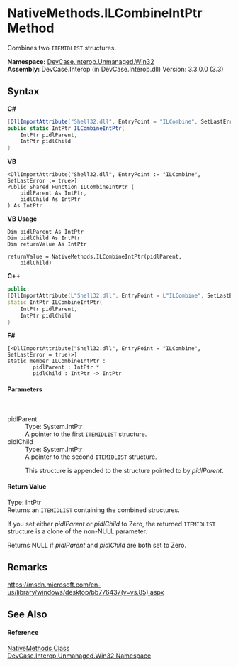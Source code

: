 # NativeMethods.ILCombineIntPtr Method 
 

Combines two `ITEMIDLIST` structures.

**Namespace:**&nbsp;<a href="N_DevCase_Interop_Unmanaged_Win32">DevCase.Interop.Unmanaged.Win32</a><br />**Assembly:**&nbsp;DevCase.Interop (in DevCase.Interop.dll) Version: 3.3.0.0 (3.3)

## Syntax

**C#**<br />
``` C#
[DllImportAttribute("Shell32.dll", EntryPoint = "ILCombine", SetLastError = true)]
public static IntPtr ILCombineIntPtr(
	IntPtr pidlParent,
	IntPtr pidlChild
)
```

**VB**<br />
``` VB
<DllImportAttribute("Shell32.dll", EntryPoint := "ILCombine", SetLastError := true>]
Public Shared Function ILCombineIntPtr ( 
	pidlParent As IntPtr,
	pidlChild As IntPtr
) As IntPtr
```

**VB Usage**<br />
``` VB Usage
Dim pidlParent As IntPtr
Dim pidlChild As IntPtr
Dim returnValue As IntPtr

returnValue = NativeMethods.ILCombineIntPtr(pidlParent, 
	pidlChild)
```

**C++**<br />
``` C++
public:
[DllImportAttribute(L"Shell32.dll", EntryPoint = L"ILCombine", SetLastError = true)]
static IntPtr ILCombineIntPtr(
	IntPtr pidlParent, 
	IntPtr pidlChild
)
```

**F#**<br />
``` F#
[<DllImportAttribute("Shell32.dll", EntryPoint = "ILCombine", SetLastError = true)>]
static member ILCombineIntPtr : 
        pidlParent : IntPtr * 
        pidlChild : IntPtr -> IntPtr 

```


#### Parameters
&nbsp;<dl><dt>pidlParent</dt><dd>Type: System.IntPtr<br />A pointer to the first `ITEMIDLIST` structure.</dd><dt>pidlChild</dt><dd>Type: System.IntPtr<br />A pointer to the second `ITEMIDLIST` structure. 

 This structure is appended to the structure pointed to by *pidlParent*.</dd></dl>

#### Return Value
Type: IntPtr<br />Returns an `ITEMIDLIST` containing the combined structures. 

 If you set either *pidlParent* or *pidlChild* to Zero, the returned `ITEMIDLIST` structure is a clone of the non-NULL parameter. 

 Returns NULL if *pidlParent* and *pidlChild* are both set to Zero.

## Remarks
<a href="https://msdn.microsoft.com/en-us/library/windows/desktop/bb776437(v=vs.85).aspx" target="_blank">https://msdn.microsoft.com/en-us/library/windows/desktop/bb776437(v=vs.85).aspx</a>

## See Also


#### Reference
<a href="T_DevCase_Interop_Unmanaged_Win32_NativeMethods">NativeMethods Class</a><br /><a href="N_DevCase_Interop_Unmanaged_Win32">DevCase.Interop.Unmanaged.Win32 Namespace</a><br />
